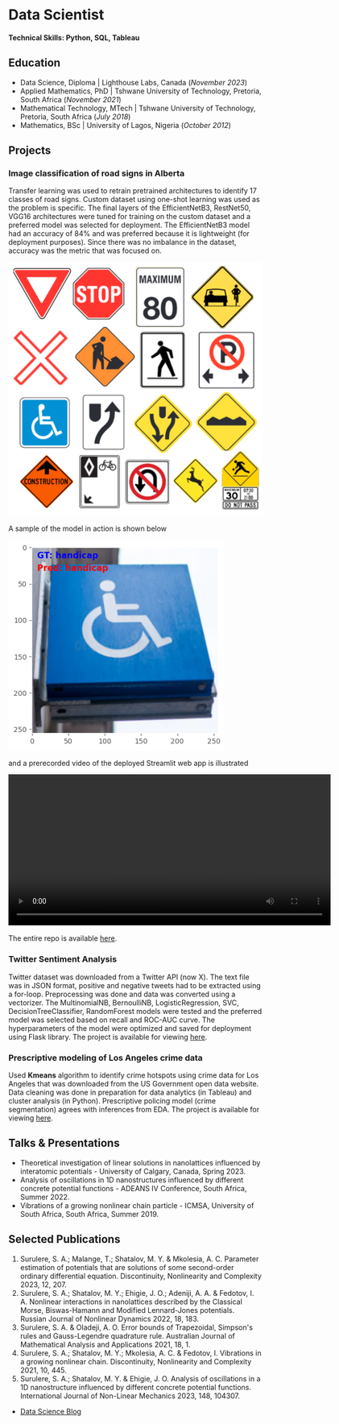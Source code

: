 # Data Scientist

#### Technical Skills: Python, SQL, Tableau

## Education
- Data Science, Diploma | Lighthouse Labs, Canada (_November 2023_)
- Applied Mathematics, PhD | Tshwane University of Technology, Pretoria, South Africa (_November 2021_)								       		
- Mathematical Technology, MTech | Tshwane University of Technology, Pretoria, South Africa (_July 2018_)	 			        		
- Mathematics, BSc | University of Lagos, Nigeria (_October 2012_)

## Projects
### Image classification of road signs in Alberta

Transfer learning was used to retrain pretrained architectures to identify 17 classes of road signs. Custom dataset using one-shot learning was used as the problem is specific. The final layers of the EfficientNetB3, RestNet50, VGG16 architectures were tuned for training on the custom dataset and a preferred model was selected for deployment. The EfficientNetB3 model had an accuracy of 84% and was preferred because it is lightweight (for deployment purposes). Since there was no imbalance in the dataset, accuracy was the metric that was focused on.

![Traffic signs catalogue](assets/img/traffic_signs_grid.png)

A sample of the model in action is shown below

![Model in action](assets/img/sample_pred.png)

and a prerecorded video of the deployed Streamlit web app is illustrated

<video width="640" height="300" controls>
  <source src="assets/img//streamlit-demo.mov" type="video/mp4">
</video>

The entire repo is available [here](https://github.com/samuelsurulere/image-classification-of-road-signs/).

### Twitter Sentiment Analysis

Twitter dataset was downloaded from a Twitter API (now X). The text file was in JSON format, positive and negative tweets had to be extracted using a for-loop. Preprocessing was done and data was converted using a vectorizer. The MultinomialNB, BernoulliNB, LogisticRegression, SVC, DecisionTreeClassifier,
RandomForest models were tested and the preferred model was selected based on recall and ROC-AUC curve. The hyperparameters of the model were optimized and saved for deployment using Flask library. The project is available for viewing [here](https://github.com/samuelsurulere/Sentiment-Analysis/).

### Prescriptive modeling of Los Angeles crime data

Used **Kmeans** algorithm to identify crime hotspots using crime data for Los Angeles that was downloaded from the US Government open data website. Data cleaning was done in preparation for data analytics (in Tableau) and cluster analysis (in Python). Prescriptive policing model (crime segmentation) agrees with inferences from EDA. The project is available for viewing [here](https://github.com/vangalasusmi/Mid-term-Project).


<!-- ## Work Experience
**Data Scientist @ Toyota Financial Services (_June 2022 - Present_)**
- Uncovered and corrected missing step in production data pipeline which impacted over 70% of active accounts
- Redeveloped loan originations model which resulted in 50% improvement in model performance and saving 1 million dollars in potential losses

**Data Science Consultant @ Shawhin Talebi Ventures LLC (_December 2020 - Present_)**
- Conducted data collection, processing, and analysis for novel study evaluating the impact of over 300 biometrics variables on human performance in hyper-realistic, live-fire training scenarios
- Applied unsupervised deep learning approaches to longitudinal ICU data to discover novel sepsis sub-phenotypes -->


## Talks & Presentations
- Theoretical investigation of linear solutions in nanolattices influenced by interatomic potentials - University of Calgary, Canada, Spring 2023.
- Analysis of oscillations in 1D nanostructures influenced by different concrete potential functions - ADEANS IV Conference, South Africa, Summer 2022.
- Vibrations of a growing nonlinear chain particle - ICMSA, University of South Africa, South Africa, Summer 2019.

## Selected Publications
1. Surulere, S. A.; Malange, T.; Shatalov, M. Y. & Mkolesia, A. C. Parameter estimation of potentials that are solutions of some second-order ordinary differential equation. Discontinuity, Nonlinearity and Complexity 2023, 12, 207.
2. Surulere, S. A.; Shatalov, M. Y.; Ehigie, J. O.; Adeniji, A. A. & Fedotov, I. A. Nonlinear interactions in nanolattices described by the Classical Morse, Biswas-Hamann and Modified Lennard-Jones potentials. Russian Journal of Nonlinear Dynamics 2022, 18, 183.
3. Surulere, S. A. & Oladeji, A. O. Error bounds of Trapezoidal, Simpson's rules and Gauss-Legendre quadrature rule. Australian Journal of Mathematical Analysis and Applications 2021, 18, 1.
4. Surulere, S. A.; Shatalov, M. Y.; Mkolesia, A. C. & Fedotov, I. Vibrations in a growing nonlinear chain. Discontinuity, Nonlinearity and Complexity 2021, 10, 445.
5. Surulere, S. A.; Shatalov, M. Y. & Ehigie, J. O. Analysis of oscillations in a 1D nanostructure influenced by different concrete potential functions. International Journal of Non-Linear Mechanics 2023, 148, 104307.

- [Data Science Blog](https://medium.com/@drsamuelsurulere)
